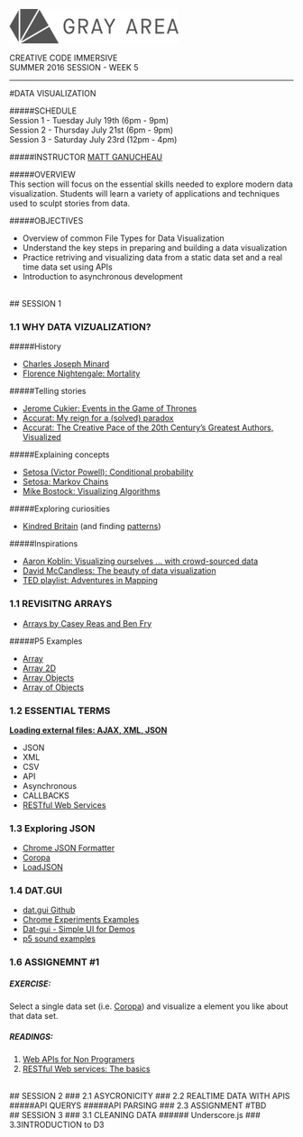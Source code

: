 ![GrayAreaLogo](https://raw.githubusercontent.com/GrayAreaorg/Education/master/img/ga-banner-logo-left-gray.png)

CREATIVE CODE IMMERSIVE    
SUMMER 2016 SESSION -  WEEK 5

---

#DATA VISUALIZATION

#####SCHEDULE  
Session 1 - Tuesday July 19th (6pm - 9pm)  
Session 2 - Thursday July 21st (6pm - 9pm)  
Session 3 - Saturday July 23rd (12pm - 4pm)

#####INSTRUCTOR
[MATT GANUCHEAU](http://ganucheau.com)  

#####OVERVIEW  
This section will focus on the essential skills needed to explore modern data visualization.  Students will learn a variety of applications and techniques used to sculpt stories from data.

#####OBJECTIVES
* Overview of common File Types for Data Visualization
* Understand the key steps in preparing and building a data visualization
* Practice retriving and visualizing data from a static data set and a real time data set using APIs
* Introduction to asynchronous development

<br>
## SESSION 1

### 1.1 WHY DATA VIZUALIZATION?

#####History
* [Charles Joseph Minard](https://en.wikipedia.org/wiki/Charles_Joseph_Minard)
* [Florence Nightengale: Mortality](https://commons.wikimedia.org/wiki/File:Nightingale-mortality.jpg)

#####Telling stories
* [Jerome Cukier: Events in the Game of Thrones](http://www.jeromecukier.net/projects/agot/events.html)
* [Accurat: My reign for a (solved) paradox](http://media-cache-ak0.pinimg.com/originals/42/90/10/4290100c6aa2702308d8e823c904f3a3.jpg)
* [Accurat: The Creative Pace of the 20th Century’s Greatest Authors, Visualized](http://www.brainpickings.org/2013/11/29/accurat-modern-library/)

#####Explaining concepts
* [Setosa (Victor Powell): Conditional probability](http://setosa.io/conditional/)
* [Setosa: Markov Chains](http://setosa.io/blog/2014/07/26/markov-chains/index.html)
* [Mike Bostock: Visualizing Algorithms](https://bost.ocks.org/mike/algorithms/)

#####Exploring curiosities
* [Kindred Britain](http://kindred.stanford.edu/) (and finding [patterns](http://kindred.stanford.edu/notes.html?section=statistics))

#####Inspirations
* [Aaron Koblin: Visualizing ourselves ... with crowd-sourced data](https://www.ted.com/talks/aaron_koblin)
* [David McCandless: The beauty of data visualization](http://www.ted.com/talks/david_mccandless_the_beauty_of_data_visualization)
* [TED playlist: Adventures in Mapping](http://www.ted.com/playlists/138/adventures_in_mapping)

### 1.1 REVISITNG ARRAYS 
* [Arrays by Casey Reas and Ben Fry](https://processing.org/tutorials/arrays/)

#####P5 Examples
* [Array](https://p5js.org/examples/examples/Arrays_Array.php)
* [Array 2D](https://p5js.org/examples/examples/Arrays_Array_2D.php)
* [Array Objects](https://p5js.org/examples/examples/Arrays_Array_Objects.php)
* [Array of Objects](https://p5js.org/examples/examples/Objects_Array_of_Objects.php)

### 1.2 ESSENTIAL TERMS

**[Loading external files: AJAX, XML, JSON](https://github.com/processing/p5.js/wiki/Loading-external-files:-AJAX,-XML,-JSON)**

* JSON
* XML
* CSV
* API
* Asynchronous
* CALLBACKS
* [RESTful Web Services](https://www.ibm.com/developerworks/library/ws-restful/)


### 1.3 Exploring JSON
* [Chrome JSON Formatter](https://chrome.google.com/webstore/detail/json-formatter/bcjindcccaagfpapjjmafapmmgkkhgoa?hl=en)
* [Coropa](https://github.com/dariusk/corpora)
* [LoadJSON](https://p5js.org/reference/#/p5/loadJSON)

### 1.4 DAT.GUI
* [dat.gui Github](https://github.com/dataarts/dat.gui)
* [Chrome Experiments Examples](https://workshop.chromeexperiments.com/examples/gui/#1--Basic-Usage)
* [Dat-gui - Simple UI for Demos](http://learningthreejs.com/blog/2011/08/14/dat-gui-simple-ui-for-demos/)
* [p5 sound examples](https://github.com/b2renger/p5js_p5sound_examples)

### 1.6 ASSIGNEMNT #1
##### EXERCISE:
 
Select a single data set (i.e. [Coropa](https://github.com/dariusk/corpora)) and visualize a element you like about that data set.  

##### READINGS:
1. [Web APIs for Non Programers](http://schoolofdata.org/2013/11/18/web-apis-for-non-programmers/)
2. [RESTful Web services: The basics](https://www.ibm.com/developerworks/library/ws-restful/)

<br>
## SESSION 2
### 2.1 ASYCRONICITY
### 2.2 REALTIME DATA WITH APIS
#####API QUERYS
#####API PARSING
### 2.3 ASSIGNMENT #TBD  

<br>
## SESSION 3
### 3.1 CLEANING DATA
###### Underscore.js 
### 3.3INTRODUCTION to D3






